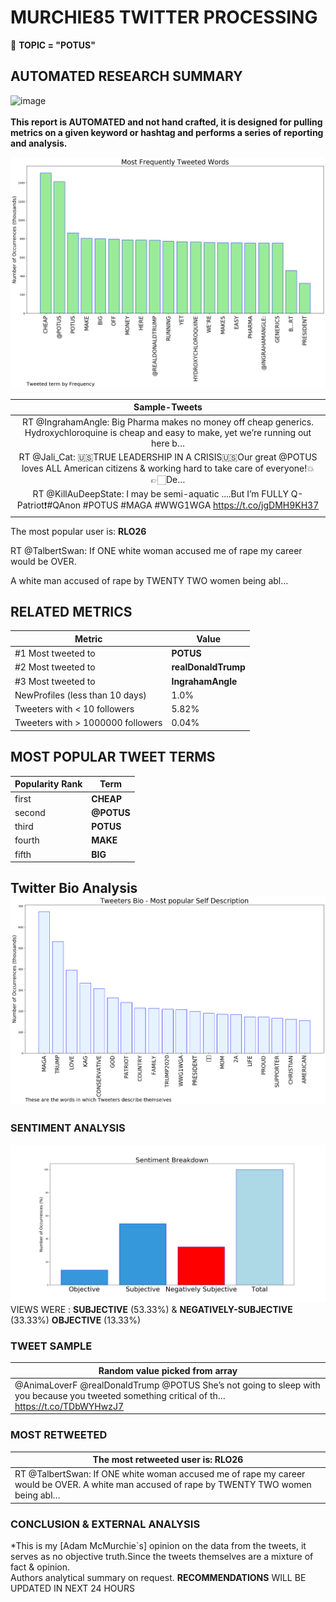# MURCHIE85 TWITTER PROCESSING 
&#x1F34E; **TOPIC = "POTUS"**

## AUTOMATED RESEARCH SUMMARY

![image](https://marketingplatform.google.com/about/static/images/gmp/analytics-smb-benefit.jpg)
<br></br>
<b> This report is AUTOMATED and not hand crafted, it is designed for pulling metrics on a given keyword or hashtag and performs a series of reporting and analysis.</b>



![image](TWEETS.png)



|                **Sample-Tweets**        |
| :-------------: |
| RT @IngrahamAngle: Big Pharma makes no money off cheap generics. Hydroxychloroquine is cheap and easy to make, yet we’re running out here b… |
| RT @Jali_Cat: 🇺🇸TRUE LEADERSHIP IN A CRISIS🇺🇸Our great @POTUS loves ALL American citizens &amp; working hard to take care of everyone!💥👉🏻De… |
| RT @KillAuDeepState: I may be semi-aquatic ....But I’m FULLY Q-Patriot❗️#QAnon #POTUS #MAGA #WWG1WGA https://t.co/jgDMH9KH37 |

The most popular user is: **RLO26**
<div class="alert alert-block alert-danger"> RT @TalbertSwan: If ONE white woman accused me of rape my career would be OVER. 

A white man accused of rape by TWENTY TWO women being abl…</div>

## RELATED METRICS<br>
| Metric | Value |
| ------------- | ------------- |
| #1 Most tweeted to  | **POTUS** |
| #2 Most tweeted to  | **realDonaldTrump** |
| #3 Most tweeted to  | **IngrahamAngle** |
| NewProfiles (less than 10 days) | 1.0%  |
| Tweeters with < 10 followers  | 5.82%|
| Tweeters with > 1000000 followers  | 0.04%  |



## MOST POPULAR TWEET TERMS 


| Popularity Rank  | Term |
| ------------- | ------------- |
| first  | **CHEAP**  |
| second  | **@POTUS**  |
| third  | **POTUS** |
| fourth  | **MAKE**  |
| fifth  | **BIG**  |


## Twitter Bio Analysis![image](BIO.png)
### SENTIMENT ANALYSIS
![image](sentiment.png)
VIEWS WERE : **SUBJECTIVE**  (53.33%) & **NEGATIVELY-SUBJECTIVE** (33.33%) **OBJECTIVE** (13.33%)

### TWEET SAMPLE 
| Random value picked from array |
| ------------- |
|@AnimaLoverF @realDonaldTrump @POTUS She’s not going to sleep with you because you tweeted something critical of th… https://t.co/TDbWYHwzJ7 |

### MOST RETWEETED 

| The most retweeted user is: **RLO26**  |
| ------------- |
| RT @TalbertSwan: If ONE white woman accused me of rape my career would be OVER. A white man accused of rape by TWENTY TWO women being abl… |

### CONCLUSION & EXTERNAL ANALYSIS

*This is my [Adam McMurchie`s] opinion on the data from the tweets, it serves as no objective truth.Since the tweets themselves are a mixture of fact & opinion.<br>
Authors analytical summary on request.
**RECOMMENDATIONS** WILL BE UPDATED IN NEXT  24 HOURS <br>